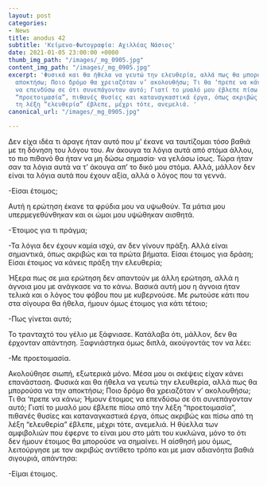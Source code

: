 ```yaml
---
layout: post
categories:
- News
title: anodus 42
subtitle: 'Κείμενο-Φωτογραφία: Αχιλλέας Νάσιος'
date: 2021-01-05 23:00:00 +0000
thumb_img_path: "/images/_mg_0905.jpg"
content_img_path: "/images/_mg_0905.jpg"
excerpt: 'Φυσικά και θα ήθελα να γευτώ την ελευθερία, αλλά πως θα μπορούσα να την
  αποκτήσω; Ποιο δρόμο θα χρειαζόταν ν’ ακολουθήσω; Τι θα ‘πρεπε να κάνω; Ήμουν έτοιμος
  να επενδύσω σε ότι συνεπάγονταν αυτό; Γιατί το μυαλό μου έβλεπε πίσω από την λέξη
  “προετοιμασία”, πιθανές θυσίες και καταναγκαστικά έργα, όπως ακριβώς και πίσω από
  τη λέξη “ελευθερία” έβλεπε, μέχρι τότε, ανεμελιά. '
canonical_url: "/images/_mg_0905.jpg"

---
```

Δεν είχα ιδέα τι άραγε ήταν αυτό που μ’ έκανε να ταυτίζομαι τόσο βαθιά με τη δόνηση του λόγου του. Αν άκουγα τα λόγια αυτά από στόμα άλλου, το πιο πιθανό θα ήταν να μη δώσω σημασία· να γελάσω ίσως. Τώρα ήταν σαν τα λόγια αυτά να τ’ άκουγα απ’ το δικό μου στόμα. Αλλά, μάλλον δεν είναι τα λόγια αυτά που έχουν αξία, αλλά ο λόγος που τα γεννά.

\-Είσαι έτοιμος;

Αυτή η ερώτηση έκανε τα φρύδια μου να υψωθούν. Τα μάτια μου υπερμεγεθύνθηκαν και οι ώμοι μου υψώθηκαν αισθητά.

\-Έτοιμος για τι πράγμα;

\-Τα λόγια δεν έχουν καμία ισχύ, αν δεν γίνουν πράξη. Αλλά είναι σημαντικά, όπως ακριβώς και τα πρώτα βήματα. Είσαι έτοιμος για δράση; Είσαι έτοιμος να κάνεις πράξη την ελευθερία;

Ήξερα πως σε μια ερώτηση δεν απαντούν με άλλη ερώτηση, αλλά η άγνοια μου με ανάγκασε να το κάνω. Βασικά αυτή μου η άγνοια ήταν τελικά και ο λόγος του φόβου που με κυβερνούσε. Με ρωτούσε κάτι που στα σίγουρα θα ήθελα, ήμουν όμως έτοιμος για κάτι τέτοιο;

\-Πως γίνεται αυτό;

Το τρανταχτό του γέλιο με ξάφνιασε. Κατάλαβα ότι, μάλλον, δεν θα έρχονταν απάντηση. Ξαφνιάστηκα όμως διπλά, ακούγοντάς τον να λέει:

\-Με προετοιμασία.

Ακολούθησε σιωπή, εξωτερικά μόνο. Μέσα μου οι σκέψεις είχαν κάνει επανάσταση. Φυσικά και θα ήθελα να γευτώ την ελευθερία, αλλά πως θα μπορούσα να την αποκτήσω; Ποιο δρόμο θα χρειαζόταν ν’ ακολουθήσω; Τι θα ‘πρεπε να κάνω; Ήμουν έτοιμος να επενδύσω σε ότι συνεπάγονταν αυτό; Γιατί το μυαλό μου έβλεπε πίσω από την λέξη “προετοιμασία”, πιθανές θυσίες και καταναγκαστικά έργα, όπως ακριβώς και πίσω από τη λέξη “ελευθερία” έβλεπε, μέχρι τότε, ανεμελιά. Η θύελλα των αμφιβολιών που έφερνε το είναι μου στο μάτι του κυκλώνα, μόνο το ότι δεν ήμουν έτοιμος θα μπορούσε να σημαίνει. Η αίσθησή μου όμως, λειτούργησε με τον ακριβώς αντίθετο τρόπο και με μιαν αδιανόητα βαθιά σιγουριά, απάντησα:

\-Είμαι έτοιμος.